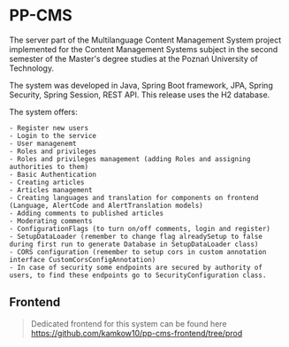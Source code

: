 # PP-CMS

The server part of the Multilanguage Content Management System project implemented for the Content Management Systems subject in the second semester of the Master's degree studies at the Poznań University of Technology.

The system was developed in Java, Spring Boot framework, JPA, Spring Security, Spring Session, REST API. This release uses the H2 database.

The system offers:
```
- Register new users
- Login to the service
- User managenemt
- Roles and privileges
- Roles and privileges management (adding Roles and assigning authorities to them)
- Basic Authentication
- Creating articles
- Articles management
- Creating languages and translation for components on frontend (Language, AlertCode and AlertTranslation models)
- Adding comments to published articles
- Moderating comments
- ConfigurationFlags (to turn on/off comments, login and register)
- SetupDataLoader (remember to change flag alreadySetup to false during first run to generate Database in SetupDataLoader class)
- CORS configuration (remember to setup cors in custom annotation interface CustomCorsConfigAnnotation)
- In case of security some endpoints are secured by authority of users, to find these endpoints go to SecurityConfiguration class. 
```

## Frontend
> Dedicated frontend for this system can be found here https://github.com/kamkow10/pp-cms-frontend/tree/prod
